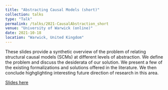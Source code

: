```yaml
---
title: "Abstracting Causal Models (short)"
collection: talks
type: "Talk"
permalink: /talks/2021-CausalAbstraction_short
venue: "University of Warwick (online)"
date: 2021-10-18
location: "Warwick, United Kingdom"
---
```


These slides provide a synthetic overview of the problem of relating structural causal models (SCMs) at different levels of abstraction. We define the problem and discuss the desiderata of our solution. We present a few of the existing formalizations and solutions offered in the literature. We then conclude highglighting interesting future direction of research in this area.

[Slides here](CausalAbstraction_short.pdf)

